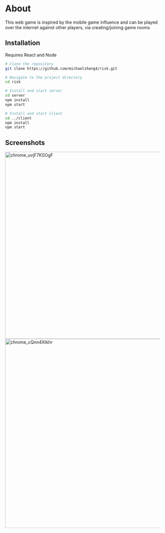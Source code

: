 # About

This web game is inspired by the mobile game influence and can be played over the internet against other players, via creating/joining game rooms

## Installation

Requires React and Node

```sh
# Clone the repository
git clone https://github.com/michaelzhang4/risk.git

# Navigate to the project directory
cd risk

# Install and start server
cd server
npm install
npm start

# Install and start client
cd ../client
npm install
npm start
```
## Screenshots
<img width="607" alt="chrome_uvjF7KSOgF" src="https://github.com/user-attachments/assets/271434cb-b308-4629-ad9c-396c50e28cb1">
<img width="614" alt="chrome_cQnn4Xtkhr" src="https://github.com/user-attachments/assets/3cc810dc-f797-426c-a98c-49f3337e6519">
